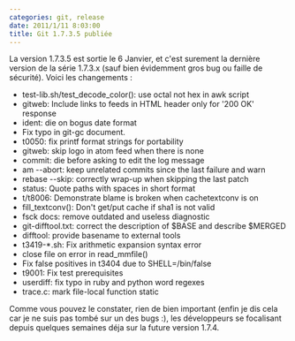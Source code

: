 ```yaml
---
categories: git, release
date: 2011/1/11 8:03:00
title: Git 1.7.3.5 publiée
---
```


La version 1.7.3.5 est sortie le 6 Janvier, et c'est surement la dernière version de la série 1.7.3.x (sauf bien évidemment gros bug ou faille de sécurité). Voici les changements :
     
  * test-lib.sh/test_decode_color(): use octal not hex in awk script
  * gitweb: Include links to feeds in HTML header only for '200 OK' response
  * ident: die on bogus date format
  * Fix typo in git-gc document.
  * t0050: fix printf format strings for portability
  * gitweb: skip logo in atom feed when there is none
  * commit: die before asking to edit the log message
  * am --abort: keep unrelated commits since the last failure and warn
  * rebase --skip: correctly wrap-up when skipping the last patch
  * status: Quote paths with spaces in short format
  * t/t8006: Demonstrate blame is broken when cachetextconv is on
  * fill_textconv(): Don't get/put cache if sha1 is not valid
  * fsck docs: remove outdated and useless diagnostic
  * git-difftool.txt: correct the description of $BASE and describe $MERGED
  * difftool: provide basename to external tools
  * t3419-*.sh: Fix arithmetic expansion syntax error
  * close file on error in read_mmfile()
  * Fix false positives in t3404 due to SHELL=/bin/false
  * t9001: Fix test prerequisites
  * userdiff: fix typo in ruby and python word regexes
  * trace.c: mark file-local function static

Comme vous pouvez le constater, rien de bien important (enfin je dis cela car je ne suis pas tombé sur un des bugs :), les développeurs se focalisant depuis quelques semaines déja sur la future version 1.7.4.
